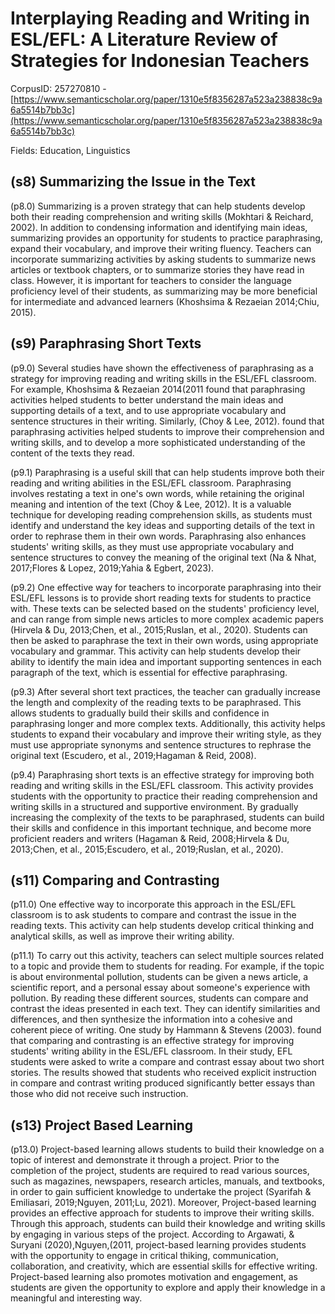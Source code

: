 # Interplaying Reading and Writing in ESL/EFL: A Literature Review of Strategies for Indonesian Teachers

CorpusID: 257270810 - [https://www.semanticscholar.org/paper/1310e5f8356287a523a238838c9a6a5514b7bb3c](https://www.semanticscholar.org/paper/1310e5f8356287a523a238838c9a6a5514b7bb3c)

Fields: Education, Linguistics

## (s8) Summarizing the Issue in the Text
(p8.0) Summarizing is a proven strategy that can help students develop both their reading comprehension and writing skills (Mokhtari & Reichard, 2002). In addition to condensing information and identifying main ideas, summarizing provides an opportunity for students to practice paraphrasing, expand their vocabulary, and improve their writing fluency. Teachers can incorporate summarizing activities by asking students to summarize news articles or textbook chapters, or to summarize stories they have read in class. However, it is important for teachers to consider the language proficiency level of their students, as summarizing may be more beneficial for intermediate and advanced learners (Khoshsima & Rezaeian 2014;Chiu, 2015).
## (s9) Paraphrasing Short Texts
(p9.0) Several studies have shown the effectiveness of paraphrasing as a strategy for improving reading and writing skills in the ESL/EFL classroom. For example, Khoshsima & Rezaeian 2014(2011 found that paraphrasing activities helped students to better understand the main ideas and supporting details of a text, and to use appropriate vocabulary and sentence structures in their writing. Similarly, (Choy & Lee, 2012). found that paraphrasing activities helped students to improve their comprehension and writing skills, and to develop a more sophisticated understanding of the content of the texts they read.

(p9.1) Paraphrasing is a useful skill that can help students improve both their reading and writing abilities in the ESL/EFL classroom. Paraphrasing involves restating a text in one's own words, while retaining the original meaning and intention of the text (Choy & Lee, 2012). It is a valuable technique for developing reading comprehension skills, as students must identify and understand the key ideas and supporting details of the text in order to rephrase them in their own words. Paraphrasing also enhances students' writing skills, as they must use appropriate vocabulary and sentence structures to convey the meaning of the original text (Na & Nhat, 2017;Flores & Lopez, 2019;Yahia & Egbert, 2023).

(p9.2) One effective way for teachers to incorporate paraphrasing into their ESL/EFL lessons is to provide short reading texts for students to practice with. These texts can be selected based on the students' proficiency level, and can range from simple news articles to more complex academic papers (Hirvela & Du, 2013;Chen, et al., 2015;Ruslan, et al., 2020). Students can then be asked to paraphrase the text in their own words, using appropriate vocabulary and grammar. This activity can help students develop their ability to identify the main idea and important supporting sentences in each paragraph of the text, which is essential for effective paraphrasing.

(p9.3) After several short text practices, the teacher can gradually increase the length and complexity of the reading texts to be paraphrased. This allows students to gradually build their skills and confidence in paraphrasing longer and more complex texts. Additionally, this activity helps students to expand their vocabulary and improve their writing style, as they must use appropriate synonyms and sentence structures to rephrase the original text (Escudero, et al., 2019;Hagaman & Reid, 2008).

(p9.4) Paraphrasing short texts is an effective strategy for improving both reading and writing skills in the ESL/EFL classroom. This activity provides students with the opportunity to practice their reading comprehension and writing skills in a structured and supportive environment. By gradually increasing the complexity of the texts to be paraphrased, students can build their skills and confidence in this important technique, and become more proficient readers and writers (Hagaman & Reid, 2008;Hirvela & Du, 2013;Chen, et al., 2015;Escudero, et al., 2019;Ruslan, et al., 2020).
## (s11) Comparing and Contrasting
(p11.0) One effective way to incorporate this approach in the ESL/EFL classroom is to ask students to compare and contrast the issue in the reading texts. This activity can help students develop critical thinking and analytical skills, as well as improve their writing ability.

(p11.1) To carry out this activity, teachers can select multiple sources related to a topic and provide them to students for reading. For example, if the topic is about environmental pollution, students can be given a news article, a scientific report, and a personal essay about someone's experience with pollution. By reading these different sources, students can compare and contrast the ideas presented in each text. They can identify similarities and differences, and then synthesize the information into a cohesive and coherent piece of writing. One study by Hammann & Stevens (2003). found that comparing and contrasting is an effective strategy for improving students' writing ability in the ESL/EFL classroom. In their study, EFL students were asked to write a compare and contrast essay about two short stories. The results showed that students who received explicit instruction in compare and contrast writing produced significantly better essays than those who did not receive such instruction.
## (s13) Project Based Learning
(p13.0) Project-based learning allows students to build their knowledge on a topic of interest and demonstrate it through a project. Prior to the completion of the project, students are required to read various sources, such as magazines, newspapers, research articles, manuals, and textbooks, in order to gain sufficient knowledge to undertake the project (Syarifah & Emiliasari, 2019;Nguyen, 2011;Lu, 2021). Moreover, Project-based learning provides an effective approach for students to improve their writing skills. Through this approach, students can build their knowledge and writing skills by engaging in various steps of the project. According to Argawati, & Suryani (2020),Nguyen,(2011, project-based learning provides students with the opportunity to engage in critical thiking, communication, collaboration, and creativity, which are essential skills for effective writing. Project-based learning also promotes motivation and engagement, as students are given the opportunity to explore and apply their knowledge in a meaningful and interesting way.
